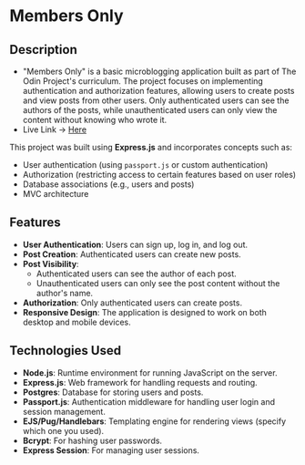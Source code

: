 # Members Only

## Description

- "Members Only" is a basic microblogging application built as part of The Odin Project's curriculum. The project focuses on implementing authentication and authorization features, allowing users to create posts and view posts from other users. Only authenticated users can see the authors of the posts, while unauthenticated users can only view the content without knowing who wrote it.
- Live Link -> [Here]()

This project was built using **Express.js** and incorporates concepts such as:
- User authentication (using `passport.js` or custom authentication)
- Authorization (restricting access to certain features based on user roles)
- Database associations (e.g., users and posts)
- MVC architecture


## Features

- **User Authentication**: Users can sign up, log in, and log out.
- **Post Creation**: Authenticated users can create new posts.
- **Post Visibility**:
  - Authenticated users can see the author of each post.
  - Unauthenticated users can only see the post content without the author's name.
- **Authorization**: Only authenticated users can create posts.
- **Responsive Design**: The application is designed to work on both desktop and mobile devices.

## Technologies Used

- **Node.js**: Runtime environment for running JavaScript on the server.
- **Express.js**: Web framework for handling requests and routing.
- **Postgres**: Database for storing users and posts.
- **Passport.js**: Authentication middleware for handling user login and session management.
- **EJS/Pug/Handlebars**: Templating engine for rendering views (specify which one you used).
- **Bcrypt**: For hashing user passwords.
- **Express Session**: For managing user sessions.
